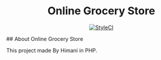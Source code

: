 <h1 align="center">Online Grocery Store</h1>
<p align="center">
    <a href="https://github.styleci.io/repos/147162023">
        <img alt="StyleCI" src="https://github.styleci.io/repos/299347824/shield?branch=master">
    </a>
</p>
## About Online Grocery Store

This project made By Himani in PHP.
